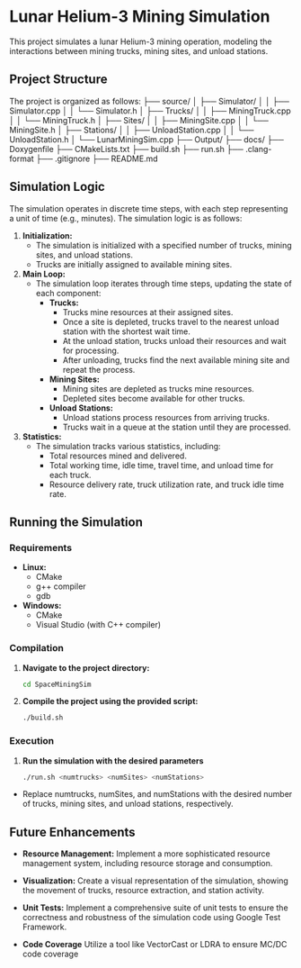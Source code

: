 
# Lunar Helium-3 Mining Simulation

This project simulates a lunar Helium-3 mining operation, modeling the interactions between mining trucks, mining sites, and unload stations.

## Project Structure

The project is organized as follows:
├── source/ 
│ ├── Simulator/ 
│ │ ├── Simulator.cpp 
│ │ └── Simulator.h 
│ ├── Trucks/ 
│ │ ├── MiningTruck.cpp 
│ │ └── MiningTruck.h 
│ ├── Sites/ 
│ │ ├── MiningSite.cpp 
│ │ └── MiningSite.h 
│ ├── Stations/ 
│ │ ├── UnloadStation.cpp 
│ │ └── UnloadStation.h 
│ └── LunarMiningSim.cpp
├── Output/
├── docs/
├── Doxygenfile
├── CMakeLists.txt 
├── build.sh 
├── run.sh 
├── .clang-format 
├── .gitignore 
├── README.md

## Simulation Logic

The simulation operates in discrete time steps, with each step representing a unit of time (e.g., minutes). The simulation logic is as follows:

1. **Initialization:**
    - The simulation is initialized with a specified number of trucks, mining sites, and unload stations.
    - Trucks are initially assigned to available mining sites.
2. **Main Loop:**
    - The simulation loop iterates through time steps, updating the state of each component:
        - **Trucks:**
            - Trucks mine resources at their assigned sites.
            - Once a site is depleted, trucks travel to the nearest unload station with the shortest wait time.
            - At the unload station, trucks unload their resources and wait for processing.
            - After unloading, trucks find the next available mining site and repeat the process.
        - **Mining Sites:**
            - Mining sites are depleted as trucks mine resources.
            - Depleted sites become available for other trucks.
        - **Unload Stations:**
            - Unload stations process resources from arriving trucks.
            - Trucks wait in a queue at the station until they are processed.
3. **Statistics:**
    - The simulation tracks various statistics, including:
        - Total resources mined and delivered.
        - Total working time, idle time, travel time, and unload time for each truck.
        - Resource delivery rate, truck utilization rate, and truck idle time rate.

## Running the Simulation

### Requirements

- **Linux:**
    - CMake
    - g++ compiler
    - gdb
- **Windows:**
    - CMake
    - Visual Studio (with C++ compiler)

### Compilation

1. **Navigate to the project directory:**
   ```bash
   cd SpaceMiningSim
2. **Compile the project using the provided script:**
    ```bash
   ./build.sh

### Execution
1. **Run the simulation with the desired parameters**
    ```bash
    ./run.sh <numtrucks> <numSites> <numStations>
- Replace numtrucks, numSites, and numStations with the desired number of trucks, mining sites, and unload stations, respectively.

## Future Enhancements

- **Resource Management:** Implement a more sophisticated resource management system, including resource storage and consumption.

- **Visualization:** Create a visual representation of the simulation, showing the movement of trucks, resource extraction, and station activity.

- **Unit Tests:** Implement a comprehensive suite of unit tests to ensure the correctness and robustness of the simulation code using Google Test Framework.

- **Code Coverage** Utilize a tool like VectorCast or LDRA to ensure MC/DC code coverage

